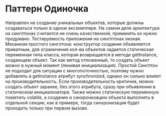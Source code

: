 Паттерн Одиночка
================
Направлен на создание уникальных объектов, которые должны создаваться только в одном эксземпляре.
На самом деле архитектура на синглтонах считается не очень качественной, 
применять их нужно продумано. Тестируемость приложения на синглтонах низкая.
Механизм простого синглтона: конструктор создания объявляется приватным,
для ограничения кол-ва объектов задается статическая переменная типа класса,
которая возвращается в методе getInstance, создающем объект.
Так как метод отложенный, то создать объект можно в нужный момент (ленивая инициализация).
Простой Синглтон не подходит для ситуации с многопоточностью, поэтому нужно добавлять в 
getInstance атрибут synchronized, однако он сильно влияет на производительность. Если 
производительность критична, можно создать объект заранее, без этого атрибута, сразу при объявлении
в статическом инициализаторе.
Также можно статическую переменную пометить volatile, а создание и синхронизацию объекта 
выполнять в отдельной секции, как в примере, тогда синхронизация  будет проходить только при первом вызове.
 
